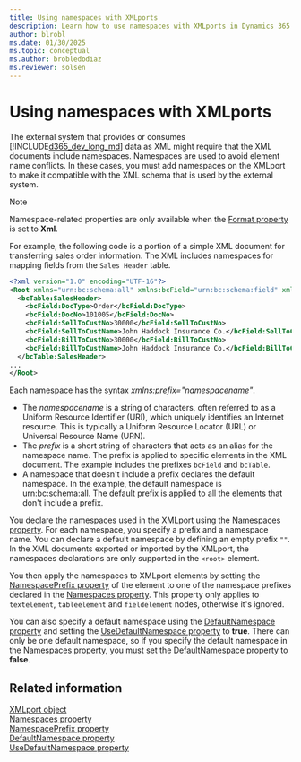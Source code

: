 ```yaml
---
title: Using namespaces with XMLports
description: Learn how to use namespaces with XMLports in Dynamics 365 Business Central.
author: blrobl
ms.date: 01/30/2025
ms.topic: conceptual
ms.author: brobledodiaz
ms.reviewer: solsen
---
```


# Using namespaces with XMLports

The external system that provides or consumes [!INCLUDE[d365_dev_long_md](includes/d365_dev_long_md.md)] data as XML might require that the XML documents include namespaces. Namespaces are used to avoid element name conflicts. In these cases, you must add namespaces on the XMLport to make it compatible with the XML schema that is used by the external system.

> [!NOTE]  
> Namespace-related properties are only available when the [Format property](properties/devenv-format-property.md) is set to **Xml**.

For example, the following code is a portion of a simple XML document for transferring sales order information. The XML includes namespaces for mapping fields from the `Sales Header` table.

```xml
<?xml version="1.0" encoding="UTF-16"?>  
<Root xmlns="urn:bc:schema:all" xmlns:bcField="urn:bc:schema:field" xmlns:bcTable="urn:bc:schema:table">  
  <bcTable:SalesHeader>  
    <bcField:DocType>Order</bcField:DocType>  
    <bcField:DocNo>101005</bcField:DocNo>  
    <bcField:SellToCustNo>30000</bcField:SellToCustNo>  
    <bcField:SellToCustName>John Haddock Insurance Co.</bcField:SellToCustName>  
    <bcField:BillToCustNo>30000</bcField:BillToCustNo>  
    <bcField:BillToCustName>John Haddock Insurance Co.</bcField:BillToCustName>  
  </bcTable:SalesHeader>  
...  
</Root>
```

Each namespace has the syntax *xmlns:prefix="namespacename"*.

- The *namespacename* is a string of characters, often referred to as a Uniform Resource Identifier (URI), which uniquely identifies an Internet resource. This is typically a Uniform Resource Locator (URL) or Universal Resource Name (URN).
- The *prefix* is a short string of characters that acts as an alias for the namespace name. The prefix is applied to specific elements in the XML document. The example includes the prefixes `bcField` and `bcTable`.
- A namespace that doesn't include a prefix declares the default namespace. In the example, the default namespace is urn:bc:schema:all. The default prefix is applied to all the elements that don't include a prefix.

You declare the namespaces used in the XMLport using the [Namespaces property](properties/devenv-namespaces-property.md). For each namespace, you specify a prefix and a namespace name. You can declare a default namespace by defining an empty prefix `""`. In the XML documents exported or imported by the XMLport, the namespaces declarations are only supported in the `<root>` element. 

You then apply the namespaces to XMLport elements by setting the [NamespacePrefix property](properties/devenv-namespaceprefix-property.md) of the element to one of the namespace prefixes declared in the [Namespaces property](properties/devenv-namespaces-property.md). This property only applies to `textelement`, `tableelement` and `fieldelement` nodes, otherwise it's ignored.

You can also specify a default namespace using the [DefaultNamespace property](properties/devenv-defaultnamespace-property.md) and setting the [UseDefaultNamespace property](properties/devenv-usedefaultnamespace-property.md) to **true**. There can only be one default namespace, so if you specify the default namespace in the [Namespaces property](properties/devenv-namespaces-property.md), you must set the [DefaultNamespace property](properties/devenv-defaultnamespace-property.md) to **false**. 


## Related information

[XMLport object](devenv-xmlport-object.md)  
[Namespaces property](properties/devenv-namespaces-property.md)  
[NamespacePrefix property](properties/devenv-namespaceprefix-property.md)  
[DefaultNamespace property](properties/devenv-defaultnamespace-property.md)  
[UseDefaultNamespace property](properties/devenv-usedefaultnamespace-property.md)
